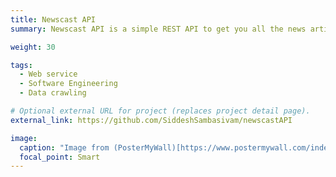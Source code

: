 ```yaml
---
title: Newscast API
summary: Newscast API is a simple REST API to get you all the news articles for any given query word. The core backend consist of an automated crawler and web server for the API endpoints.

weight: 30

tags:
  - Web service
  - Software Engineering
  - Data crawling

# Optional external URL for project (replaces project detail page).
external_link: https://github.com/SiddeshSambasivam/newscastAPI

image:
  caption: "Image from (PosterMyWall)[https://www.postermywall.com/index.php/art/template/246158d7780548f5b1bc22dfb93d8651/breaking-news-live-poster-design-template]"
  focal_point: Smart
---
```

